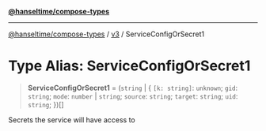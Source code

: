 [**@hanseltime/compose-types**](../../../../README.md)

***

[@hanseltime/compose-types](../../../../README.md) / [v3](../README.md) / ServiceConfigOrSecret1

# Type Alias: ServiceConfigOrSecret1

> **ServiceConfigOrSecret1** = (`string` \| \{ `[k: string]`: `unknown`;  `gid`: `string`; `mode`: `number` \| `string`; `source`: `string`; `target`: `string`; `uid`: `string`; \})[]

Secrets the service will have access to
